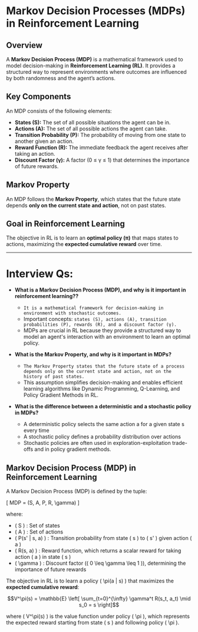 # Markov Decision Processes (MDPs) in Reinforcement Learning  

## Overview  
A **Markov Decision Process (MDP)** is a mathematical framework used to model decision-making in **Reinforcement Learning (RL)**. It provides a structured way to represent environments where outcomes are influenced by both randomness and the agent’s actions.  

## Key Components  
An MDP consists of the following elements:  

- **States (S):** The set of all possible situations the agent can be in.  
- **Actions (A):** The set of all possible actions the agent can take.  
- **Transition Probability (P):** The probability of moving from one state to another given an action.  
- **Reward Function (R):** The immediate feedback the agent receives after taking an action.  
- **Discount Factor (γ):** A factor (0 ≤ γ ≤ 1) that determines the importance of future rewards.  

## Markov Property  
An MDP follows the **Markov Property**, which states that the future state depends **only on the current state and action**, not on past states.  

## Goal in Reinforcement Learning  
The objective in RL is to learn an **optimal policy (π)** that maps states to actions, maximizing the **expected cumulative reward** over time.  

---

# Interview Qs:

- **What is a Markov Decision Process (MDP), and why is it important in reinforcement learning??**
  - `It is a mathematical framework for decision-making in environment with stochastic outcomes.`
  -  Important concepts: `states (S), actions (A), transition probabilities (P), rewards (R), and a discount factor (γ).`
  - MDPs are crucial in RL because they provide a structured way to model an agent's interaction with an environment to learn an optimal policy.

- **What is the Markov Property, and why is it important in MDPs?**
   - `The Markov Property states that the future state of a process depends only on the current state and action, not on the history of past states.` 
   - This assumption simplifies decision-making and enables efficient learning algorithms like Dynamic Programming, Q-Learning, and Policy Gradient Methods in RL.

- **What is the difference between a deterministic and a stochastic policy in MDPs?**
  - A deterministic policy selects the same action a for a given state s every time
  - A stochastic policy defines a probability distribution over actions
  - Stochastic policies are often used in exploration-exploitation trade-offs and in policy gradient methods.

## Markov Decision Process (MDP) in Reinforcement Learning

A Markov Decision Process (MDP) is defined by the tuple:

\[
MDP = (S, A, P, R, \gamma)
\]

where:

- \( S \) : Set of states
- \( A \) : Set of actions
- \( P(s' | s, a) \) : Transition probability from state \( s \) to \( s' \) given action \( a \)
- \( R(s, a) \) : Reward function, which returns a scalar reward for taking action \( a \) in state \( s \)
- \( \gamma \) : Discount factor (\( 0 \leq \gamma \leq 1 \)), determining the importance of future rewards

The objective in RL is to learn a policy \( \pi(a | s) \) that maximizes the **expected cumulative reward**:

```math
V^\pi(s) = \mathbb{E} \left[ \sum_{t=0}^{\infty} \gamma^t R(s_t, a_t) \mid s_0 = s \right]
```

where \( V^\pi(s) \) is the value function under policy \( \pi \), which represents the expected reward starting from state \( s \) and following policy \( \pi \).


